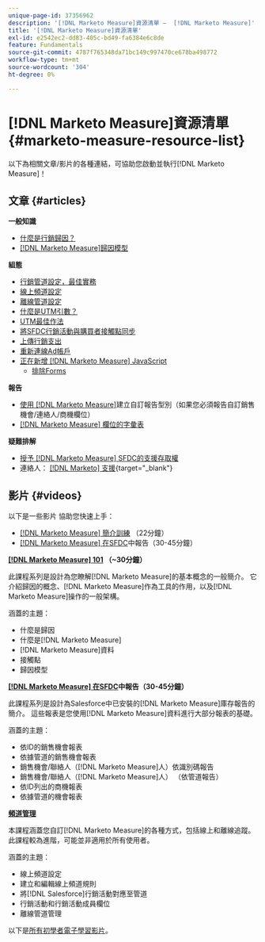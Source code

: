 ```yaml
---
unique-page-id: 37356962
description: '[!DNL Marketo Measure]資源清單 —  [!DNL Marketo Measure]'
title: '[!DNL Marketo Measure]資源清單'
exl-id: e2542ec2-dd83-405c-bd49-fa6384e6c8de
feature: Fundamentals
source-git-commit: 4787f765348da71bc149c997470ce678ba498772
workflow-type: tm+mt
source-wordcount: '304'
ht-degree: 0%

---
```


# [!DNL Marketo Measure]資源清單 {#marketo-measure-resource-list}

以下為相關文章/影片的各種連結，可協助您啟動並執行[!DNL Marketo Measure]！

## 文章 {#articles}

**一般知識**

* [什麼是行銷歸因？](/help/introduction-to-marketo-measure/overview-resources/marketing-attribution.md)
* [[!DNL Marketo Measure]歸因模型](/help/introduction-to-marketo-measure/overview-resources/marketo-measure-attribution-models.md)

**組態**

* [行銷管道設定，最佳實務](/help/channel-tracking-and-setup/online-channels/marketing-channels-and-subchannels.md)
* [線上頻道設定](/help/channel-tracking-and-setup/online-channels/online-custom-channel-setup.md)
* [離線管道設定](/help/channel-tracking-and-setup/offline-channels/offline-custom-channel-setup.md)
* [什麼是UTM引數？](/help/channel-tracking-and-setup/online-channels/utm-parameters.md)
* [UTM最佳作法](/help/channel-tracking-and-setup/online-channels/best-practices-for-setting-up-utm-parameters.md)
* [將SFDC行銷活動與購買者接觸點同步](/help/channel-tracking-and-setup/offline-channels/legacy-processes/campaigns-and-campaign-members.md)
* [上傳行銷支出](/help/marketing-spend/spend-management/marketing-channel-costs.md#uploading-marketing-costs)
* [重新連線Ad帳戶](/help/api-connections/utilizing-marketo-measures-api-connections/reauthorizing-connected-accounts.md)
* [正在新增 [!DNL Marketo Measure] JavaScript](/help/marketo-measure-tracking/setting-up-tracking/adding-marketo-measure-script.md)
   * [排除Forms](/help/marketo-measure-tracking/setting-up-tracking/excluding-marketo-measure-from-specific-forms.md)

**報告**

* [使用 [!DNL Marketo Measure]](/help/marketo-measure-salesforce-reporting/new-report-types/creating-custom-marketo-measure-report-types.md)建立自訂報告型別（如果您必須報告自訂銷售機會/連絡人/商機欄位）
* [ [!DNL Marketo Measure] 欄位的字彙表](/help/introduction-to-marketo-measure/overview-resources/glossary-of-marketo-measure-fields.md)

**疑難排解**

* [授予 [!DNL Marketo Measure] SFDC的支援存取權](/help/miscellaneous/other-related-resources/granting-salesforce-access-to-marketo-measure-support.md)
* 連絡人： [[!DNL Marketo] 支援](https://nation.marketo.com/t5/support/ct-p/Support){target="_blank"}

## 影片 {#videos}

以下是一些影片    協助您快速上手：

* [[!DNL Marketo Measure] 簡介訓練](https://share.vidyard.com/watch/Pb4DuWJwtFgw3jUBDGneb4?) （22分鐘）
* [[!DNL Marketo Measure] 在SFDC](https://experienceleague.adobe.com/docs/marketo-learn/tutorials/overview.html)中報告（30-45分鐘）

**[[!DNL Marketo Measure] 101](https://experienceleague.adobe.com/docs/marketo-learn/tutorials/overview.html) （~30分鐘）**

此課程系列是設計為您瞭解[!DNL Marketo Measure]的基本概念的一般簡介。 它介紹歸因的概念、[!DNL Marketo Measure]作為工具的作用，以及[!DNL Marketo Measure]操作的一般架構。

涵蓋的主題：

* 什麼是歸因
* 什麼是[!DNL Marketo Measure]
* [!DNL Marketo Measure]資料
* 接觸點
* 歸因模型

**[[!DNL Marketo Measure] 在SFDC](https://experienceleague.adobe.com/docs/marketo-learn/tutorials/overview.html)中報告（30-45分鐘）**

此課程系列是設計為Salesforce中已安裝的[!DNL Marketo Measure]庫存報告的簡介。 這些報表是您使用[!DNL Marketo Measure]資料進行大部分報表的基礎。

涵蓋的主題：

* 依ID的銷售機會報表
* 依據管道的銷售機會報表
* 銷售機會/聯絡人（[!DNL Marketo Measure]人）依識別碼報告
* 銷售機會/聯絡人（[!DNL Marketo Measure]人） （依管道報告）
* 依ID列出的商機報表
* 依據管道的機會報表

**[頻道管理](https://experienceleague.adobe.com/docs/marketo-learn/tutorials/overview.html)**

本課程涵蓋您自訂[!DNL Marketo Measure]的各種方式，包括線上和離線追蹤。 此課程較為進階，可能並非適用於所有使用者。

涵蓋的主題：

* 線上頻道設定
* 建立和編輯線上頻道規則
* 將[!DNL Salesforce]行銷活動對應至管道
* 行銷活動和行銷活動成員欄位
* 離線管道管理

以下是[所有初學者電子學習影片](https://experienceleague.adobe.com/docs/marketo-learn/tutorials/overview.html)。
